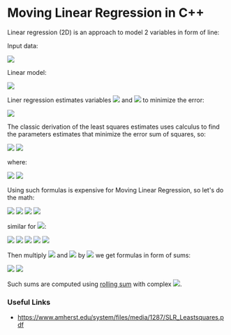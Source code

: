 # Moving Linear Regression in C++

Linear regression (2D) is an approach to model 2 variables in form of line:

Input data:

<img src="https://render.githubusercontent.com/render/math?math=(x_{i},y_{i}),i=1...N">

Linear model:

<img src="https://render.githubusercontent.com/render/math?math=y=a%2Bbx">

Liner regression estimates variables <img src="https://render.githubusercontent.com/render/math?math=a"> and <img src="https://render.githubusercontent.com/render/math?math=b"> to minimize the error:

<img src="https://render.githubusercontent.com/render/math?math=error=\frac{1}{N}\sum(y_{i}-(a%2Bbx_{i}))^{2}">

The classic derivation of the least squares estimates uses calculus to find the parameters estimates that minimize the error sum of squares, so:

<img src="https://render.githubusercontent.com/render/math?math=b=\frac{S_{xy}}{S_{xx}}=\frac{\sum(x_{i}-\overline{X})(y_{i}-\overline{Y})}{\sum(x_{i}-\overline{X})^{2}}">
<img src="https://render.githubusercontent.com/render/math?math=a=\overline{Y}-b\overline{X}">

where:

<img src="https://render.githubusercontent.com/render/math?math=\overline{X}=\frac{1}{N}\sum x_{i}">
<img src="https://render.githubusercontent.com/render/math?math=\overline{Y}=\frac{1}{N}\sum y_{i}">

Using such formulas is expensive for Moving Linear Regression, so let's do the math:

<img src="https://render.githubusercontent.com/render/math?math=S_{xy}=\sum (x_{i} - \overline{X})(y_{i}-\overline{Y})">
<img src="https://render.githubusercontent.com/render/math?math=S_{xy}=\sum x_{i}y_{i}-\overline{X}\sum y_{i}-\overline{Y}\sum x_{i}%2B N\overline{X} \overline{Y}">
<img src="https://render.githubusercontent.com/render/math?math=S_{xy}=\sum x_{i}y_{i}-\frac{1}{N}\sum x_{i}\sum y_{i}-\frac{1}{N}\sum y_{i}\sum x_{i}%2B\frac{1}{N}\sum y_{i}\sum x_{i}">
<img src="https://render.githubusercontent.com/render/math?math=S_{xy}=\sum x_{i}y_{i}-\frac{1}{N}\sum x_{i}\sum y_{i}">

similar for <img src="https://render.githubusercontent.com/render/math?math=S_{xx}">:

<img src="https://render.githubusercontent.com/render/math?math=S_{xx}=\sum (x_{i}-\overline{X})^{2}">
<img src="https://render.githubusercontent.com/render/math?math=S_{xx}=\sum (x_i^2-2x_i\overline{X}%2B\overline{X}^{2})">
<img src="https://render.githubusercontent.com/render/math?math=S_{xx}=\sum x_i^2-2\overline{X}\sum x_i%2BN\overline{X}^{2}">
<img src="https://render.githubusercontent.com/render/math?math=S_{xx}=\sum x_i^2-2\frac{1}{N}\sum x_i\sum x_i%2B\frac{1}{N}\sum x_i\sum x_i">
<img src="https://render.githubusercontent.com/render/math?math=S_{xx}=\sum x_i^2-\frac{1}{N}(\sum x_i)^2">

Then multiply <img src="https://render.githubusercontent.com/render/math?math=S_{xy}"> and <img src="https://render.githubusercontent.com/render/math?math=S_{xx}"> by <img src="https://render.githubusercontent.com/render/math?math=N"> we get formulas in form of sums:

<img src="https://render.githubusercontent.com/render/math?math=b=\frac{S_{xy}}{S_{xx}}=\frac{N\sum x_{i}y_{i}-\sum x_{i}\sum y_{i}}{N\sum x_i^2-(\sum x_i)^2}">
<img src="https://render.githubusercontent.com/render/math?math=a=\frac{1}{N}(\sum y_{i}-b\sum x_{i})">

Such sums are computed using [rolling sum](https://www.boost.org/doc/libs/1_46_1/doc/html/accumulators/user_s_guide.html#accumulators.user_s_guide.the_statistical_accumulators_library.rolling_sum) with complex <img src="https://render.githubusercontent.com/render/math?math=O(1)">.

### Useful Links
* https://www.amherst.edu/system/files/media/1287/SLR_Leastsquares.pdf
